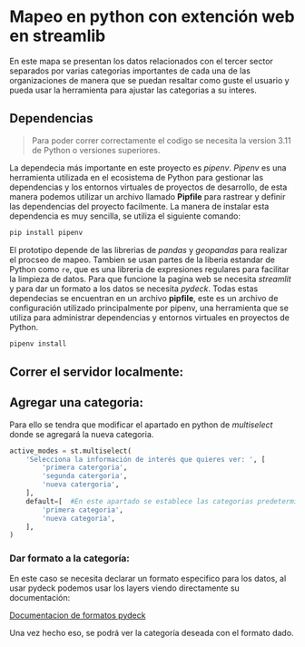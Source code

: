 # Mapeo en python con extención web en streamlib

En este mapa se presentan los datos relacionados con el tercer sector separados por varias categorias importantes de cada una de las organizaciones de manera que se puedan resaltar como guste el usuario y pueda usar la herramienta para ajustar las categorias a su interes.

## Dependencias

> Para poder correr correctamente el codigo se necesita la version 3.11 de Python o versiones superiores.

La dependecia más importante en este proyecto es _pipenv_. _Pipenv_ es una herramienta utilizada en el ecosistema de Python para gestionar las dependencias y los entornos virtuales de proyectos de desarrollo, de esta manera podemos utilizar un archivo llamado **Pipfile** para rastrear y definir las dependencias del proyecto facilmente. La manera de instalar esta dependencia es muy sencilla, se utiliza el siguiente comando:
```bash
pip install pipenv
```

El prototipo depende de las librerias de _pandas_ y _geopandas_ para realizar el procseo de mapeo. Tambien se usan partes de la liberia estandar de Python como `re`, que es una libreria de expresiones regulares para facilitar la limpieza de datos.
Para que funcione la pagina web se necesita _streamlit_ y para dar un formato a los datos se necesita _pydeck_.
Todas estas dependecias se encuentran en un archivo __pipfile__, este es un archivo de configuración utilizado principalmente por pipenv, una herramienta que se utiliza para administrar dependencias y entornos virtuales en proyectos de Python.

```bash
pipenv install
```

## Correr el servidor localmente:


## Agregar una categoria:
Para ello se tendra que modificar el apartado en python de _multiselect_ donde se agregará la nueva categoria.

```python
active_modes = st.multiselect( 
    'Selecciona la información de interés que quieres ver: ', [
        'primera catergoria',
        'segunda catergoria',
        'nueva catergoria',
    ],
    default=[  #En este apartado se establece las categorias predeterminadas
        'primera categoria',
        'nueva categoria',
    ],
)
```
### Dar formato a la categoría:
En este caso se necesita declarar un formato especifico para los datos, al usar pydeck podemos usar los layers viendo directamente su documentación:

[Documentacion de formatos pydeck](https://deckgl.readthedocs.io/en/latest/index.html)

Una vez hecho eso, se podrá ver la categoría deseada con el formato dado.
